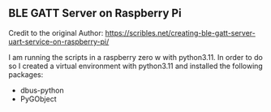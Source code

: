 ## BLE GATT Server on Raspberry Pi
Credit to the original Author: https://scribles.net/creating-ble-gatt-server-uart-service-on-raspberry-pi/

I am running the scripts in a raspberry zero w with python3.11.
In order to do so I created a virtual environment with python3.11 and installed the following packages:
- dbus-python
- PyGObject